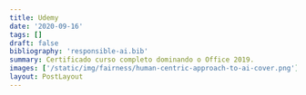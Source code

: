 ```yaml
---
title: Udemy
date: '2020-09-16'
tags: []
draft: false
bibliography: 'responsible-ai.bib'
summary: Certificado curso completo dominando o Office 2019.
images: ['/static/img/fairness/human-centric-approach-to-ai-cover.png']
layout: PostLayout
---
```

